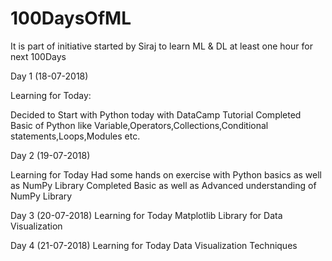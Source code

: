 # 100DaysOfML
It is part of initiative started by Siraj to learn ML &amp; DL at least one hour for next 100Days 

Day 1 (18-07-2018)

Learning for Today:

  Decided to Start with Python today with DataCamp Tutorial
  Completed Basic of Python like Variable,Operators,Collections,Conditional statements,Loops,Modules etc.
  
  

Day 2 (19-07-2018)

Learning for Today
  Had some hands on exercise with Python basics as well as NumPy Library 
  Completed Basic as well as Advanced understanding of NumPy Library 



Day 3 (20-07-2018)
Learning for Today
  Matplotlib Library for Data Visualization
  
  
  
 Day 4 (21-07-2018)
 Learning for Today
    Data Visualization Techniques
